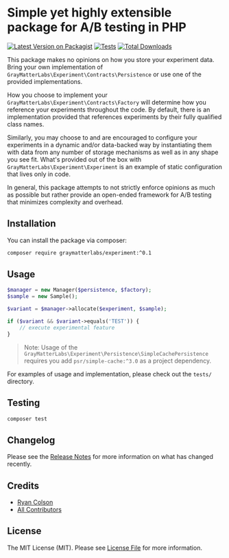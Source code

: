 # Simple yet highly extensible package for A/B testing in PHP

[![Latest Version on Packagist](https://img.shields.io/packagist/v/graymatterlabs/experiment.svg?style=flat-square)](https://packagist.org/packages/graymatterlabs/experiment)
[![Tests](https://github.com/graymatterlabs/experiment/actions/workflows/run-tests.yml/badge.svg?branch=master)](https://github.com/graymatterlabs/experiment/actions/workflows/run-tests.yml)
[![Total Downloads](https://img.shields.io/packagist/dt/graymatterlabs/experiment.svg?style=flat-square)](https://packagist.org/packages/graymatterlabs/experiment)

This package makes no opinions on how you store your experiment data. Bring your own implementation of `GrayMatterLabs\Experiment\Contracts\Persistence` or use one of the provided implementations.

How you choose to implement your `GrayMatterLabs\Experiment\Contracts\Factory` will determine how you reference your experiments throughout the code. By default, there is an implementation provided that references experiments by their fully qualified class names.

Similarly, you may choose to and are encouraged to configure your experiments in a dynamic and/or data-backed way by instantiating them with data from any number of storage mechanisms as well as in any shape you see fit. What's provided out of the box with `GrayMatterLabs\Experiment\Experiment` is an example of static configuration that lives only in code.

In general, this package attempts to not strictly enforce opinions as much as possible but rather provide an open-ended framework for A/B testing that minimizes complexity and overhead.

## Installation

You can install the package via composer:

```bash
composer require graymatterlabs/experiment:^0.1
```

## Usage

```php
$manager = new Manager($persistence, $factory);
$sample = new Sample();

$variant = $manager->allocate($experiment, $sample);

if ($variant && $variant->equals('TEST')) {
    // execute experimental feature
}
```
> Note: Usage of the `GrayMatterLabs\Experiment\Persistence\SimpleCachePersistence` requires you add `psr/simple-cache:^3.0` as a project dependency.

For examples of usage and implementation, please check out the `tests/` directory.

## Testing

```bash
composer test
```

## Changelog

Please see the [Release Notes](../../releases) for more information on what has changed recently.

## Credits

- [Ryan Colson](https://github.com/ryancco)
- [All Contributors](../../contributors)

## License

The MIT License (MIT). Please see [License File](LICENSE.md) for more information.
